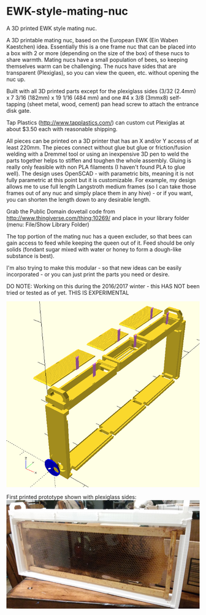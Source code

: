 # EWK-style-mating-nuc
A 3D printed EWK style mating nuc.

A 3D printable mating nuc, based on the European EWK (Ein Waben Kaestchen) idea.  Essentially this is a one frame nuc that can be placed into a box with 2 or more (depending on the size of the box) of these nucs to share warmth. Mating nucs have a small population of bees, so keeping themselves warm can be challenging. The nucs have sides that are transparent (Plexiglas), so you can view the queen, etc. without opening the nuc up.

Built with all 3D printed parts except for the plexiglass sides (3/32 (2.4mm) x  7 3/16 (182mm) x 19 1/16 (484 mm) and one #4 x 3/8 (3mmx8) self-tapping (sheet metal, wood, cement) pan head screw to attach the entrance disk gate.  

Tap Plastics (http://www.tapplastics.com/) can custom cut Plexiglas at about $3.50 each with reasonable shipping.

All pieces can be printed on a 3D printer that has an X and/or Y access of at least 220mm. The pieces connect without glue but glue or friction/fusion welding with a Dremmel tool or using an inexpensive 3D pen to weld the parts together helps to stiffen and toughen the whole assembly. Gluing is really only feasible with non PLA filaments (I haven't found PLA to glue well).
The design uses OpenSCAD - with parametric bits, meaning it is not fully parametric at this point but it is customizable.
For example, my design allows me to use full length Langstroth medium frames (so I can take those frames out of any nuc and simply place them in any hive) - or if you want, you can shorten the length down to any desirable length.

Grab the Public Domain dovetail code from http://www.thingiverse.com/thing:10269/ and place in your library folder (menu: File/Show Library Folder)

The top portion of the mating nuc has a queen excluder, so that bees can gain access to feed while keeping the queen out of it. Feed should be only solids (fondant sugar mixed with water or honey to form a dough-like substance is best).

I'm also trying to make this modular - so that new ideas can be easily incorporated - or you can just print the parts you need or desire.

DO NOTE: Working on this during the 2016/2017 winter - this HAS NOT been tried or tested as of yet. THIS IS EXPERIMENTAL

![alt tag](https://github.com/shadylanebees/EWK-style-mating-nuc/blob/master/EWK%20Langstroth%20Blowout.png?raw=true)

First printed prototype shown with plexiglass sides:
![alt tag](https://github.com/shadylanebees/EWK-style-mating-nuc/blob/master/LangstrothEWKnuc-pt1.jpg?raw=true)
